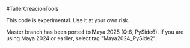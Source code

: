 #TallerCreacionTools

This code is experimental. Use it at your own risk.

Master branch has been ported to Maya 2025 (Qt6, PySide6). If you are using Maya 2024 or earlier, select tag "Maya2024_PySide2".
